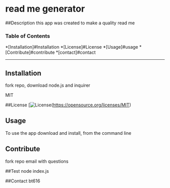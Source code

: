 
  
  # read me generator  

  ##Description
  this app was created to make a quality read me

  ### Table of Contents
  
  *[Installation]#Installation
  *[License]#License
  *[Usage]#usage
  *[Contribute]#contribute
  *[contact]#contact

  ---

  ## Installation

  fork repo, download node.js and inquirer 


  MIT
  

 ##License
 [![License](https://img.shields.io/badge/license-MIT-blue.svg)(https://opensource.org/licenses/MIT)




  ## Usage
  To use the app 
  download and install, from the command line

  ## Contribute 
  fork repo email with questions

  ##Test 
  node index.js

  ##Contact 
  bt616
 

